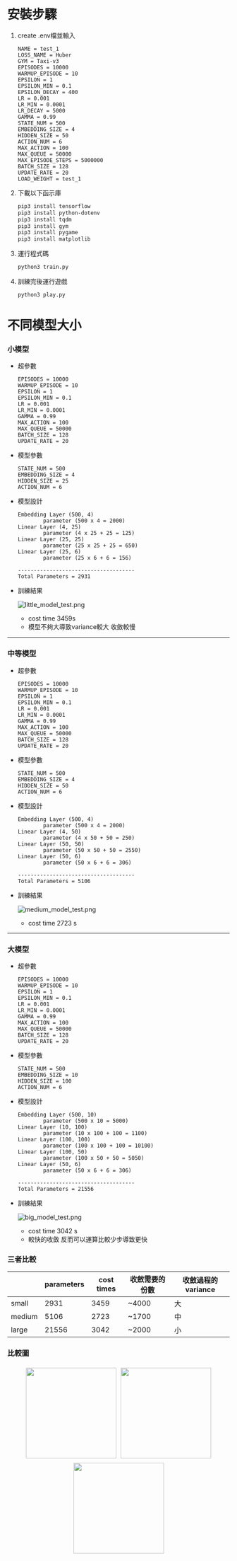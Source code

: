 # 安裝步驟

1. create .env檔並輸入
    ```
    NAME = test_1
    LOSS_NAME = Huber
    GYM = Taxi-v3
    EPISODES = 10000
    WARMUP_EPISODE = 10
    EPSILON = 1
    EPSILON_MIN = 0.1
    EPSILON_DECAY = 400
    LR = 0.001
    LR_MIN = 0.0001
    LR_DECAY = 5000
    GAMMA = 0.99
    STATE_NUM = 500
    EMBEDDING_SIZE = 4
    HIDDEN_SIZE = 50
    ACTION_NUM = 6
    MAX_ACTION = 100
    MAX_QUEUE = 50000
    MAX_EPISODE_STEPS = 5000000
    BATCH_SIZE = 128
    UPDATE_RATE = 20
    LOAD_WEIGHT = test_1
    ```

2. 下載以下函示庫
    ```bash
    pip3 install tensorflow
    pip3 install python-dotenv 
    pip3 install tqdm
    pip3 install gym
    pip3 install pygame
    pip3 install matplotlib
    ```

3. 運行程式碼
    ```bash
    python3 train.py
    ```

4. 訓練完後運行遊戲
    ```bash
    python3 play.py
    ```

# 不同模型大小
### 小模型

- 超參數
    
    ```
    EPISODES = 10000
    WARMUP_EPISODE = 10
    EPSILON = 1
    EPSILON_MIN = 0.1
    LR = 0.001
    LR_MIN = 0.0001
    GAMMA = 0.99
    MAX_ACTION = 100
    MAX_QUEUE = 50000
    BATCH_SIZE = 128
    UPDATE_RATE = 20
    ```
    
- 模型參數
    
    ```
    STATE_NUM = 500
    EMBEDDING_SIZE = 4
    HIDDEN_SIZE = 25
    ACTION_NUM = 6
    ```
    
- 模型設計
    
    ```
    Embedding Layer (500, 4)
    		parameter (500 x 4 = 2000)
    Linear Layer (4, 25)
    		parameter (4 x 25 + 25 = 125)
    Linear Layer (25, 25)
    		parameter (25 x 25 + 25 = 650)
    Linear Layer (25, 6)
    		parameter (25 x 6 + 6 = 156)
    
    -------------------------------------
    Total Parameters = 2931
    ```
    
- 訓練結果
    
    ![little_model_test.png](image/little_model_test.png)
    
    - cost time 3459s
    - 模型不夠大導致variance較大 收斂較慢

---

### 中等模型

- 超參數
    
    ```
    EPISODES = 10000
    WARMUP_EPISODE = 10
    EPSILON = 1
    EPSILON_MIN = 0.1
    LR = 0.001
    LR_MIN = 0.0001
    GAMMA = 0.99
    MAX_ACTION = 100
    MAX_QUEUE = 50000
    BATCH_SIZE = 128
    UPDATE_RATE = 20
    ```
    
- 模型參數
    
    ```
    STATE_NUM = 500
    EMBEDDING_SIZE = 4
    HIDDEN_SIZE = 50
    ACTION_NUM = 6
    ```
    
- 模型設計
    
    ```
    Embedding Layer (500, 4)
    		parameter (500 x 4 = 2000)
    Linear Layer (4, 50)
    		parameter (4 x 50 + 50 = 250)
    Linear Layer (50, 50)
    		parameter (50 x 50 + 50 = 2550)
    Linear Layer (50, 6)
    		parameter (50 x 6 + 6 = 306)
    
    -------------------------------------
    Total Parameters = 5106
    ```
    
- 訓練結果
    
    ![medium_model_test.png](image/medium_model_test.png)
    
    - cost  time 2723 s

---

### 大模型

- 超參數
    
    ```
    EPISODES = 10000
    WARMUP_EPISODE = 10
    EPSILON = 1
    EPSILON_MIN = 0.1
    LR = 0.001
    LR_MIN = 0.0001
    GAMMA = 0.99
    MAX_ACTION = 100
    MAX_QUEUE = 50000
    BATCH_SIZE = 128
    UPDATE_RATE = 20
    ```
    
- 模型參數
    
    ```
    STATE_NUM = 500
    EMBEDDING_SIZE = 10
    HIDDEN_SIZE = 100
    ACTION_NUM = 6
    ```
    
- 模型設計
    
    ```
    Embedding Layer (500, 10)
    		parameter (500 x 10 = 5000)
    Linear Layer (10, 100)
    		parameter (10 x 100 + 100 = 1100)
    Linear Layer (100, 100)
    		parameter (100 x 100 + 100 = 10100)
    Linear Layer (100, 50)
    		parameter (100 x 50 + 50 = 5050)
    Linear Layer (50, 6)
    		parameter (50 x 6 + 6 = 306)
    
    -------------------------------------
    Total Parameters = 21556
    ```
    
- 訓練結果
    
    ![big_model_test.png](image/big_model_test.png)
    
    - cost time 3042 s
    - 較快的收斂 反而可以運算比較少步導致更快

### 三者比較

|  | parameters | cost times | 收斂需要的份數 | 收斂過程的variance |
| --- | --- | --- | --- | --- |
| small | 2931 | 3459 | ~4000 | 大 |
| medium | 5106 | 2723 | ~1700 | 中 |
| large | 21556 | 3042 | ~2000 | 小 |

### 比較圖
<center class="half" >
    <img src = "image/little_model_test.png" width="205" style="padding: 5px"/><img src = "image/medium_model_test.png" width="205" style="padding: 5px"/><img src = "image/big_model_test.png" width="205" style="padding: 5px"/>
</center>